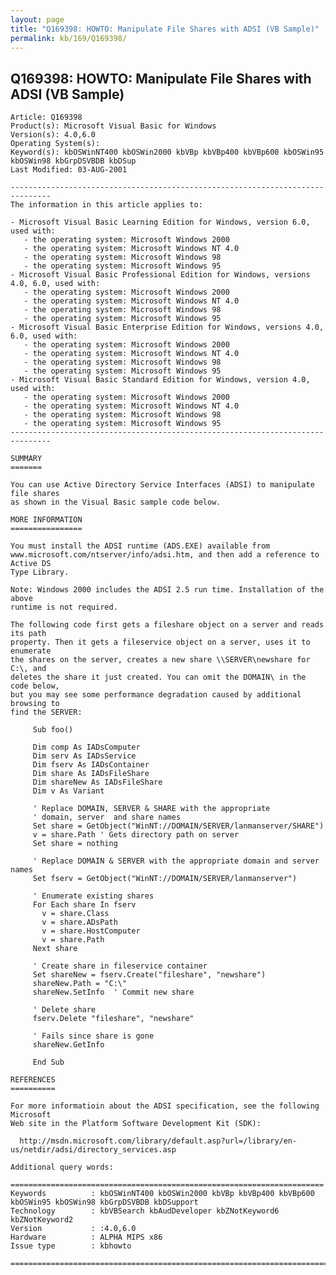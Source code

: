 ```yaml
---
layout: page
title: "Q169398: HOWTO: Manipulate File Shares with ADSI (VB Sample)"
permalink: kb/169/Q169398/
---
```


## Q169398: HOWTO: Manipulate File Shares with ADSI (VB Sample)

	Article: Q169398
	Product(s): Microsoft Visual Basic for Windows
	Version(s): 4.0,6.0
	Operating System(s): 
	Keyword(s): kbOSWinNT400 kbOSWin2000 kbVBp kbVBp400 kbVBp600 kbOSWin95 kbOSWin98 kbGrpDSVBDB kbDSup
	Last Modified: 03-AUG-2001
	
	-------------------------------------------------------------------------------
	The information in this article applies to:
	
	- Microsoft Visual Basic Learning Edition for Windows, version 6.0, used with:
	   - the operating system: Microsoft Windows 2000 
	   - the operating system: Microsoft Windows NT 4.0 
	   - the operating system: Microsoft Windows 98 
	   - the operating system: Microsoft Windows 95 
	- Microsoft Visual Basic Professional Edition for Windows, versions 4.0, 6.0, used with:
	   - the operating system: Microsoft Windows 2000 
	   - the operating system: Microsoft Windows NT 4.0 
	   - the operating system: Microsoft Windows 98 
	   - the operating system: Microsoft Windows 95 
	- Microsoft Visual Basic Enterprise Edition for Windows, versions 4.0, 6.0, used with:
	   - the operating system: Microsoft Windows 2000 
	   - the operating system: Microsoft Windows NT 4.0 
	   - the operating system: Microsoft Windows 98 
	   - the operating system: Microsoft Windows 95 
	- Microsoft Visual Basic Standard Edition for Windows, version 4.0, used with:
	   - the operating system: Microsoft Windows 2000 
	   - the operating system: Microsoft Windows NT 4.0 
	   - the operating system: Microsoft Windows 98 
	   - the operating system: Microsoft Windows 95 
	-------------------------------------------------------------------------------
	
	SUMMARY
	=======
	
	You can use Active Directory Service Interfaces (ADSI) to manipulate file shares
	as shown in the Visual Basic sample code below.
	
	MORE INFORMATION
	================
	
	You must install the ADSI runtime (ADS.EXE) available from
	www.microsoft.com/ntserver/info/adsi.htm, and then add a reference to Active DS
	Type Library.
	
	Note: Windows 2000 includes the ADSI 2.5 run time. Installation of the above
	runtime is not required.
	
	The following code first gets a fileshare object on a server and reads its path
	property. Then it gets a fileservice object on a server, uses it to enumerate
	the shares on the server, creates a new share \\SERVER\newshare for C:\, and
	deletes the share it just created. You can omit the DOMAIN\ in the code below,
	but you may see some performance degradation caused by additional browsing to
	find the SERVER:
	
	     Sub foo()
	
	     Dim comp As IADsComputer
	     Dim serv As IADsService
	     Dim fserv As IADsContainer
	     Dim share As IADsFileShare
	     Dim shareNew As IADsFileShare
	     Dim v As Variant
	
	     ' Replace DOMAIN, SERVER & SHARE with the appropriate
	     ' domain, server  and share names
	     Set share = GetObject("WinNT://DOMAIN/SERVER/lanmanserver/SHARE")
	     v = share.Path ' Gets directory path on server
	     Set share = nothing
	
	     ' Replace DOMAIN & SERVER with the appropriate domain and server names
	     Set fserv = GetObject("WinNT://DOMAIN/SERVER/lanmanserver")
	
	     ' Enumerate existing shares
	     For Each share In fserv
	       v = share.Class
	       v = share.ADsPath
	       v = share.HostComputer
	       v = share.Path
	     Next share
	
	     ' Create share in fileservice container
	     Set shareNew = fserv.Create("fileshare", "newshare")
	     shareNew.Path = "C:\"
	     shareNew.SetInfo  ' Commit new share
	
	     ' Delete share
	     fserv.Delete "fileshare", "newshare"
	
	     ' Fails since share is gone
	     shareNew.GetInfo
	
	     End Sub
	
	REFERENCES
	==========
	
	For more informatioin about the ADSI specification, see the following Microsoft
	Web site in the Platform Software Development Kit (SDK):
	
	  http://msdn.microsoft.com/library/default.asp?url=/library/en-us/netdir/adsi/directory_services.asp
	
	Additional query words:
	
	======================================================================
	Keywords          : kbOSWinNT400 kbOSWin2000 kbVBp kbVBp400 kbVBp600 kbOSWin95 kbOSWin98 kbGrpDSVBDB kbDSupport 
	Technology        : kbVBSearch kbAudDeveloper kbZNotKeyword6 kbZNotKeyword2
	Version           : :4.0,6.0
	Hardware          : ALPHA MIPS x86
	Issue type        : kbhowto
	
	=============================================================================
	
